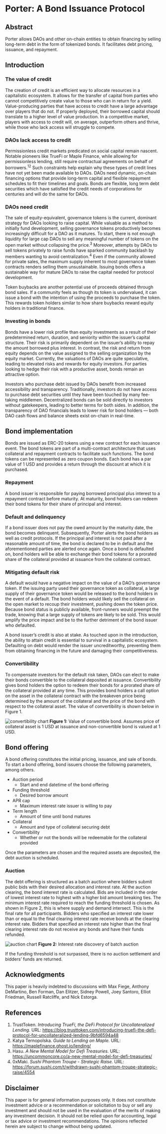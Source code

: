 # Porter: A Bond Issuance Protocol

## Abstract
Porter allows DAOs and other on-chain entities to obtain financing by selling long-term debt in the form of tokenized bonds. It facilitates debt pricing, issuance, and repayment.

## Introduction
### The value of credit
The creation of credit is an efficient way to allocate resources in a capitalistic ecosystem. It allows for the transfer of capital from parties who cannot competitively create value to those who can in return for a yield. Value-producing parties that have access to credit have a large advantage over players that do not. If properly deployed, their borrowed capital should translate to a higher level of value production. In a competitive market, players with access to credit will, on average, outperform others and thrive, while those who lack access will struggle to compete.

### DAOs lack access to credit
Permissionless credit markets predicated on social capital remain nascent. Notable pioneers like TrueFi or Maple Finance, while allowing for permissionless lending, still require contractual agreements on behalf of borrowers.<sup>12</sup> Such constraints help explain why these types of credit lines have not yet been made available to DAOs. DAOs need dynamic, on-chain financing options that provide long-term capital and flexible repayment schedules to fit their timelines and goals. Bonds are flexible, long term debt securities which have satisfied the credit needs of corporations for centuries and will do the same for DAOs.

### DAOs need credit
The sale of equity-equivalent, governance tokens is the current, dominant strategy for DAOs looking to raise capital. While valuable as a method to initially fund development, selling governance tokens productively becomes increasingly difficult for a DAO as it matures. To start, there is not enough liquidity for large cap DAOs to sell any meaningful number of tokens on the open market without collapsing the price.<sup>3</sup> Moreover, attempts by DAOs to sell tokens privately to raise funds have sparked community backlash by members wanting to avoid centralization.<sup>4</sup> Even if the community allowed for private sales, the maximum supply inherent to most governance token contracts renders selling them unsustainable. Issuing bonds offers a sustainable way for mature DAOs to raise the capital needed for protocol development.

Token buybacks are another potential use of proceeds obtained through bond sales. If a community feels as though its token is undervalued, it can issue a bond with the intention of using the proceeds to purchase the token. This rewards token holders similar to how share buybacks reward equity holders in traditional finance.

### Investing in bonds
Bonds have a lower risk profile than equity investments as a result of their predetermined return, duration, and seniority within the issuer’s capital structure. Their risk is primarily dependent on the issuer’s ability to repay the amount borrowed plus interest. In contrast, the risk and return from equity depends on the value assigned to the selling organization by the equity market. Currently, the valuations of DAOs are quite speculative, leading to elevated risks and rewards for equity investors. For parties looking to hedge their risk with a productive asset, bonds remain an attractive option.

Investors who purchase debt issued by DAOs benefit from increased accessibility and transparency. Traditionally, investors do not have access to purchase debt securities until they have been touched by many fee-taking middlemen. Decentralized bonds can be sold directly to investors without gatekeepers, leading to better terms for both sides. In addition, the transparency of DAO financials leads to lower risk for bond holders — both DAO cash flows and balance sheets exist on-chain in real-time.

## Bond implementation
Bonds are issued as ERC-20 tokens using a new contract for each issuance event. The bond tokens are part of a multi-contract architecture that uses collateral and repayment contracts to facilitate such functions. The bond tokens can be represented as zero coupon bonds. Each bond has a par value of 1 USD and provides a return through the discount at which it is purchased.

### Repayment
A bond issuer is responsible for paying borrowed principal plus interest to a repayment contract before maturity. At maturity, bond holders can redeem their bond tokens for their share of principal and interest.

### Default and delinquency
If a bond issuer does not pay the owed amount by the maturity date, the bond becomes delinquent. Subsequently, Porter alerts the bond holders as well as credit protocols. If the principal and interest is not paid after a reasonable amount of time, the bond is declared to be in default and the aforementioned parties are alerted once again. Once a bond is defaulted on, bond holders will be able to exchange their bond tokens for a prorated share of the collateral provided at issuance from the collateral contract.

### Mitigating default risk
A default would have a negative impact on the value of a DAO’s governance token. If the issuing party used their governance token as collateral, a large supply of their governance token would be released to the bond holders in the event of a default. The bond holders would likely sell the collateral on the open market to recoup their investment, pushing down the token price. Because bond status is publicly available, front-runners would preempt the trade, knowing that a large supply of tokens are likely to be sold. This would amplify the price impact and be to the further detriment of the bond issuer who defaulted.

A bond issuer’s credit is also at stake. As touched upon in the introduction, the ability to attain credit is essential to survival in a capitalistic ecosystem. Defaulting on debt would render the issuer uncreditworthy, preventing them from obtaining financing in the future and damaging their competitiveness.

### Convertibility
To compensate investors for the default risk taken, DAOs can elect to make their bonds convertible to the collateral deposited at issuance. Convertibility gives bond holders the option to redeem their bonds for a prorated share of the collateral provided at any time. This provides bond holders a call option on the asset in the collateral contract with the breakeven price being determined by the amount of the collateral and the price of the bond with respect to the collateral asset. The value of convertibility is shown below in Figure 1.

![convertibility chart](assets/convertibility_chart.png)
**Figure 1:** Value of convertible bond. Assumes price of collateral asset is 1 USD at issuance and non-convertible bond is valued at 1 USD.

## Bond offering
A bond offering constitutes the initial pricing, issuance, and sale of bonds. To start a bond offering, bond issuers choose the following parameters, among others.

- Auction period
  - Start and end datetime of the bond offering
- Funding threshold
  - Desired borrow amount
- APR cap
  - Maximum interest rate issuer is willing to pay
- Term length
  - Amount of time until bond matures
- Collateral
  - Amount and type of collateral securing debt
- Convertibility
  - Whether or not the bonds will be redeemable for the collateral provided

Once the parameters are chosen and the required assets are deposited, the debt auction is scheduled.

### Auction
The debt offering is structured as a batch auction where bidders submit public bids with their desired allocation and interest rate. At the auction clearing, the bond interest rate is calculated. Bids are included in the order of lowest interest rate to highest with a higher bid amount breaking ties. The minimum interest rate required to reach the funding threshold is chosen. As shown in Figure 2, this is where supply and demand intersect. This is the final rate for all participants. Bidders who specified an interest rate lower than or equal to the final clearing interest rate receive bonds at the clearing interest rate. Bidders that specified an interest rate higher than the final clearing interest rate do not receive any bonds and have their funds refunded.

![auction chart](assets/auction_chart.png)
**Figure 2:** Interest rate discovery of batch auction

If the funding threshold is not surpassed, there is no auction settlement and bidders’ funds are returned. 

## Acknowledgments
This paper is heavily indebted to discussions with Max Fiege, Anthony DeMartino, Ben Forman, Dan Elitzer, Sidney Powell, Joey Santoro, Elliot Friedman, Russell Ratcliffe, and Nick Estorga.

## References
1.	TrustToken. <i>Introducing TrueFi, the DeFi Protocol for Uncollateralized Lending.</i> URL: https://blog.trusttoken.com/introducing-truefi-the-defi-protocol-for-uncollateralized-lending-9bfd6594a48
2.	Katya Ternopolska. <i>Guide to Lending on Maple.</i> URL: https://maplefinance.ghost.io/lending/
3.	Hasu. <i>A New Mental Model for Defi Treasuries.</i> URL: https://uncommoncore.co/a-new-mental-model-for-defi-treasuries/
4.	0xMaki. <i>Sushi Phantom Troupe - Strategic Raise.</i> URL: https://forum.sushi.com/t/withdrawn-sushi-phantom-troupe-strategic-raise/4554

## Disclaimer
This paper is for general information purposes only. It does not constitute investment advice or a recommendation or solicitation to buy or sell any investment and should not be used in the evaluation of the merits of making any investment decision. It should not be relied upon for accounting, legal or tax advice or investment recommendations. The opinions reflected herein are subject to change without being updated.
